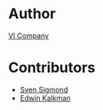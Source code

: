 # Author
[VI Company](https://github.com/vicompany)

# Contributors
- [Sven Sigmond](https://github.com/svensigmond)
- [Edwin Kalkman](https://github.com/edw1n)